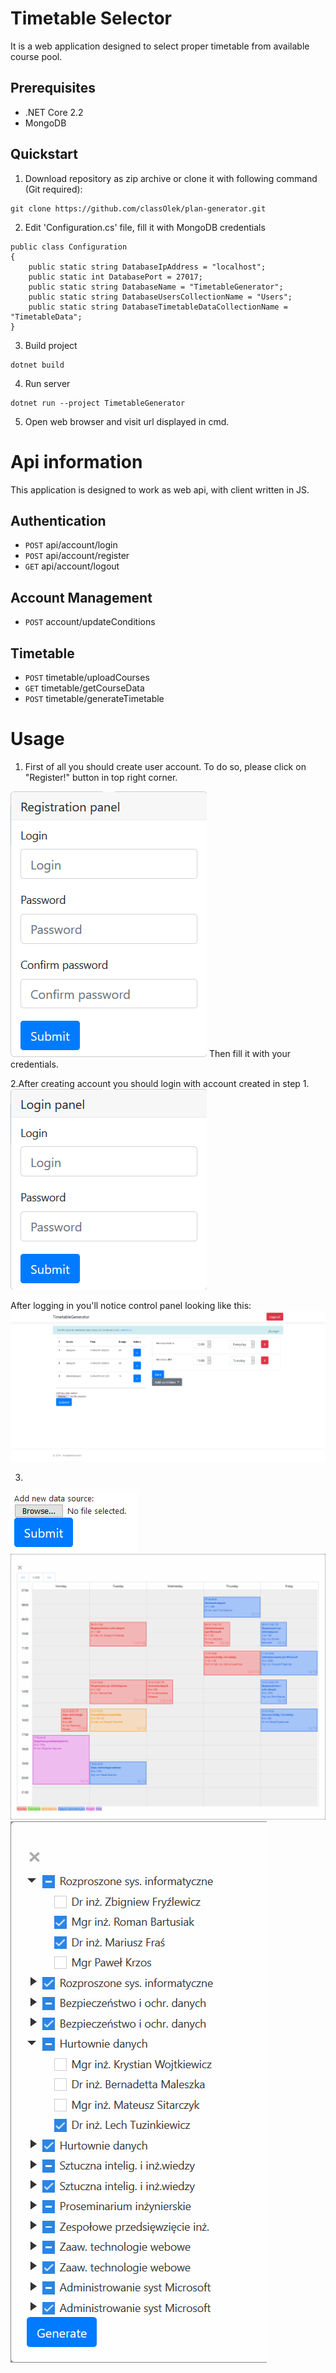 # Timetable Selector
It is a web application designed to select proper timetable from available course pool.

## Prerequisites
- .NET Core 2.2
- MongoDB

## Quickstart
1. Download repository as zip archive or clone it with following command (Git required):
```
git clone https://github.com/classOlek/plan-generator.git
```
2. Edit 'Configuration.cs' file, fill it with MongoDB credentials
```
public class Configuration
{
    public static string DatabaseIpAddress = "localhost";
    public static int DatabasePort = 27017;
    public static string DatabaseName = "TimetableGenerator";
    public static string DatabaseUsersCollectionName = "Users";
    public static string DatabaseTimetableDataCollectionName = "TimetableData";
}
```
3. Build project
```
dotnet build
```
4. Run server
```
dotnet run --project TimetableGenerator
```
5. Open web browser and visit url displayed in cmd.

# Api information
This application is designed to work as web api, with client written in JS.

## Authentication
- <code>POST</code> api/account/login
- <code>POST</code> api/account/register
- <code>GET</code> api/account/logout

## Account Management
- <code>POST</code> account/updateConditions

## Timetable
- <code>POST</code> timetable/uploadCourses
- <code>GET</code> timetable/getCourseData
- <code>POST</code> timetable/generateTimetable

# Usage
1. First of all you should create user account. To do so, please click on "Register!" button in top right corner.
<img src="https://raw.githubusercontent.com/classOlek/plan-generator/master/doc/0.png" />
Then fill it with your credentials.

2.After creating account you should login with account created in step 1.
<img src="https://raw.githubusercontent.com/classOlek/plan-generator/master/doc/1.png" />

After logging in you'll notice control panel looking like this:
<img src="https://raw.githubusercontent.com/classOlek/plan-generator/master/doc/2.png" />

3. 
<img src="https://raw.githubusercontent.com/classOlek/plan-generator/master/doc/3.png" />
<img src="https://raw.githubusercontent.com/classOlek/plan-generator/master/doc/4.png" />
<img src="https://raw.githubusercontent.com/classOlek/plan-generator/master/doc/5.png" />